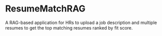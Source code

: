# ResumeMatchRAG
A RAG-based application for HRs to upload a job description and multiple resumes to get the top matching resumes ranked by fit score.
